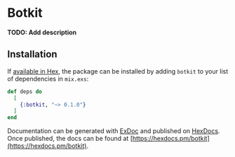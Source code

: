 # Botkit

**TODO: Add description**

## Installation

If [available in Hex](https://hex.pm/docs/publish), the package can be installed
by adding `botkit` to your list of dependencies in `mix.exs`:

```elixir
def deps do
  [
    {:botkit, "~> 0.1.0"}
  ]
end
```

Documentation can be generated with [ExDoc](https://github.com/elixir-lang/ex_doc)
and published on [HexDocs](https://hexdocs.pm). Once published, the docs can
be found at [https://hexdocs.pm/botkit](https://hexdocs.pm/botkit).


